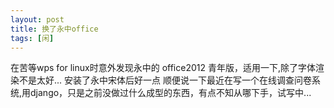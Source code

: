 ```yaml
---
layout: post
title: 换了永中office
tags: [闲]
---
```


在苦等wps for linux时意外发现永中的 office2012 青年版，适用一下,除了字体渲染不是太好... 安装了永中宋体后好一点
顺便说一下最近在写一个在线调查问卷系统,用django，只是之前没做过什么成型的东西，有点不知从哪下手，试写中...
